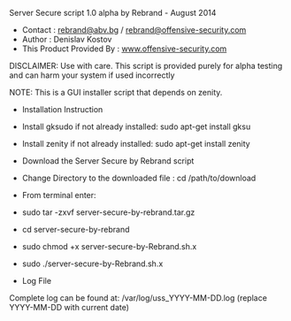 Server Secure script 1.0 alpha by Rebrand - August 2014
- Contact : rebrand@abv.bg / rebrand@offensive-security.com
- Author : Denislav Kostov
- This Product Provided By : www.offensive-security.com

DISCLAIMER: Use with care. This script is provided purely for alpha testing and can harm your system if used incorrectly

NOTE: This is a GUI installer script that depends on zenity.


* Installation Instruction

- Install gksudo if not already installed: sudo apt-get install gksu
- Install zenity if not already installed: sudo apt-get install zenity
- Download the Server Secure by Rebrand script
- Change Directory to the downloaded file : cd /path/to/download
- From terminal enter: 

- sudo tar -zxvf server-secure-by-rebrand.tar.gz
- cd server-secure-by-rebrand
- sudo chmod +x server-secure-by-Rebrand.sh.x
- sudo ./server-secure-by-Rebrand.sh.x


* Log File

Complete log can be found at: /var/log/uss_YYYY-MM-DD.log (replace YYYY-MM-DD with current date) 

